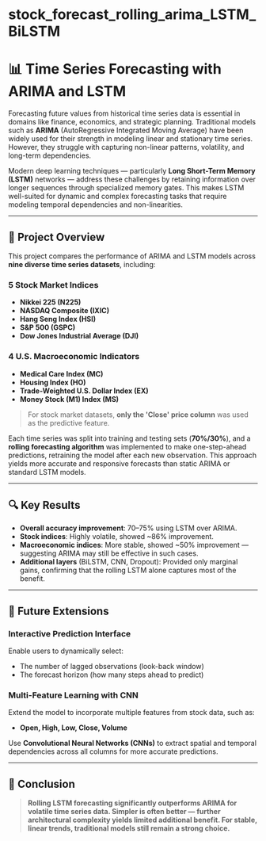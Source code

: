# stock_forecast_rolling_arima_LSTM_BiLSTM
# 📊 Time Series Forecasting with ARIMA and LSTM

Forecasting future values from historical time series data is essential in domains like finance, economics, and strategic planning. Traditional models such as **ARIMA** (AutoRegressive Integrated Moving Average) have been widely used for their strength in modeling linear and stationary time series. However, they struggle with capturing non-linear patterns, volatility, and long-term dependencies.

Modern deep learning techniques — particularly **Long Short-Term Memory (LSTM)** networks — address these challenges by retaining information over longer sequences through specialized memory gates. This makes LSTM well-suited for dynamic and complex forecasting tasks that require modeling temporal dependencies and non-linearities.

---

## 🧪 Project Overview

This project compares the performance of ARIMA and LSTM models across **nine diverse time series datasets**, including:

### 5 Stock Market Indices
- **Nikkei 225 (N225)**
- **NASDAQ Composite (IXIC)**
- **Hang Seng Index (HSI)**
- **S&P 500 (GSPC)**
- **Dow Jones Industrial Average (DJI)**

### 4 U.S. Macroeconomic Indicators
- **Medical Care Index (MC)**
- **Housing Index (HO)**
- **Trade-Weighted U.S. Dollar Index (EX)**
- **Money Stock (M1) Index (MS)**

> For stock market datasets, **only the 'Close' price column** was used as the predictive feature.

Each time series was split into training and testing sets (**70%/30%**), and a **rolling forecasting algorithm** was implemented to make one-step-ahead predictions, retraining the model after each new observation. This approach yields more accurate and responsive forecasts than static ARIMA or standard LSTM models.

---

## 🔍 Key Results

- **Overall accuracy improvement**: 70–75% using LSTM over ARIMA.
- **Stock indices**: Highly volatile, showed ~86% improvement.
- **Macroeconomic indices**: More stable, showed ~50% improvement — suggesting ARIMA may still be effective in such cases.
- **Additional layers** (BiLSTM, CNN, Dropout): Provided only marginal gains, confirming that the rolling LSTM alone captures most of the benefit.

---

## 🚀 Future Extensions

### Interactive Prediction Interface
Enable users to dynamically select:
- The number of lagged observations (look-back window)
- The forecast horizon (how many steps ahead to predict)

### Multi-Feature Learning with CNN
Extend the model to incorporate multiple features from stock data, such as:
- **Open, High, Low, Close, Volume**

Use **Convolutional Neural Networks (CNNs)** to extract spatial and temporal dependencies across all columns for more accurate predictions.

---

## 📌 Conclusion

> **Rolling LSTM forecasting significantly outperforms ARIMA for volatile time series data. Simpler is often better — further architectural complexity yields limited additional benefit. For stable, linear trends, traditional models still remain a strong choice.**
